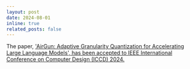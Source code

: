 ```yaml
---
layout: post
date: 2024-08-01
inline: true
related_posts: false
---
```


The paper, <a href="https://ieeexplore.ieee.org/abstract/document/10818069">'AirGun: Adaptive Granularity Quantization for Accelerating Large Language Models', has been accepted to IEEE International Conference on Computer Design (ICCD) 2024.
